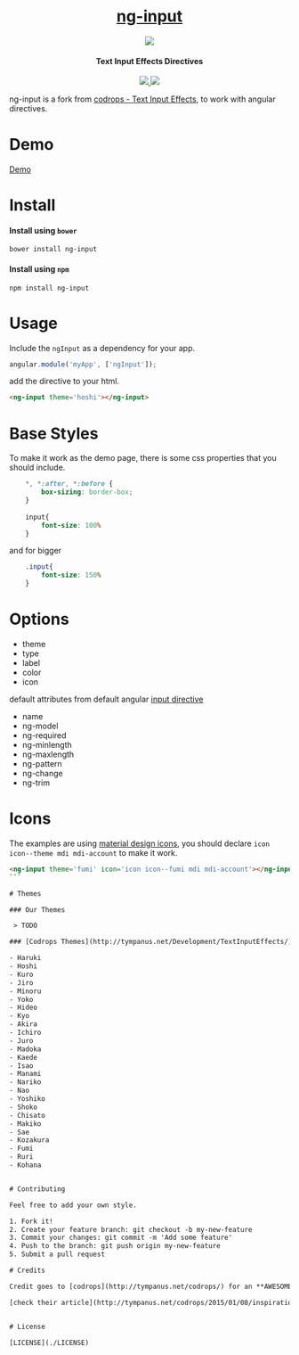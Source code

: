 
<h1 align="center"><a href="http://cesardeazevedo.github.io/ng-input/">ng-input</a></h1>
<p align="center">


<img src="http://i.cubeupload.com/rUrKrL.png" />
<h4 align="center">Text Input Effects Directives</h4>
<p align="center">
<a href="http://badge.fury.io/js/ng-input">
<img src="https://badge.fury.io/js/ng-input.svg" />
</a>
<a href="https://travis-ci.org/cesardeazevedo/ng-input">
<img src="https://travis-ci.org/cesardeazevedo/ng-input.svg">
</a>

</p>

</p>

ng-input is a fork from [codrops - Text Input Effects](https://github.com/codrops/TextInputEffects), to work with angular directives.

# Demo


[Demo](http://cesardeazevedo.github.io/ng-input/)

# Install

#### Install using `bower`

    bower install ng-input
  
#### Install using `npm`

    npm install ng-input

# Usage

Include the `ngInput` as a dependency for your app.

```js
angular.module('myApp', ['ngInput']);
```

add the directive to your html.

  ```html
  <ng-input theme='hoshi'></ng-input>
  ```

# Base Styles
To make it work as the demo page, there is some css properties that you should include.

```css
    *, *:after, *:before {
        box-sizing: border-box;
    }
    
    input{
        font-size: 100%
    }
```
and for bigger
```css
    .input{
        font-size: 150%
    }
```


# Options

- theme
- type
- label
- color
- icon

default attributes from default angular [input directive](https://docs.angularjs.org/api/ng/directive/input)

- name
- ng-model
- ng-required
- ng-minlength
- ng-maxlength
- ng-pattern
- ng-change
- ng-trim

# Icons

The examples are using [material design icons](https://materialdesignicons.com/), you should declare `icon icon--theme mdi mdi-account` to make it work.

````html
<ng-input theme='fumi' icon='icon icon--fumi mdi mdi-account'></ng-input>
```

# Themes

### Our Themes

 > TODO

### [Codrops Themes](http://tympanus.net/Development/TextInputEffects/)

- Haruki
- Hoshi
- Kuro
- Jiro
- Minoru
- Yoko
- Hideo
- Kyo
- Akira
- Ichiro
- Juro
- Madoka
- Kaede
- Isao
- Manami
- Nariko
- Nao
- Yoshiko
- Shoko
- Chisato
- Makiko
- Sae
- Kozakura
- Fumi
- Ruri
- Kohana


# Contributing

Feel free to add your own style.

1. Fork it!
2. Create your feature branch: git checkout -b my-new-feature
3. Commit your changes: git commit -m 'Add some feature'
4. Push to the branch: git push origin my-new-feature
5. Submit a pull request

# Credits

Credit goes to [codrops](http://tympanus.net/codrops/) for an **AWESOME** work with [Text Input Effects](https://github.com/codrops/TextInputEffects)

[check their article](http://tympanus.net/codrops/2015/01/08/inspiration-text-input-effects/)


# License

[LICENSE](./LICENSE)
